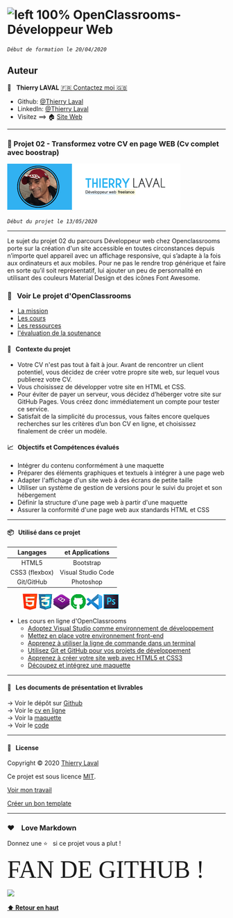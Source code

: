 # ![left 100%](https://github.com/thierry-laval/archives/blob/master/images/Logo_OpenClassrooms.png?raw=true) OpenClassrooms-Développeur Web

_`Début de formation le 20/04/2020`_

## Auteur

👤 &nbsp; **Thierry LAVAL** [🇫🇷 Contactez moi 🇬🇧](<contact@thierrylaval.dev>)

* Github: [@Thierry Laval](https://github.com/thierry-laval)
* LinkedIn: [@Thierry Laval](https://www.linkedin.com/in/thierry-laval)
* Visitez ==> 🏠 [Site Web](https://thierrylaval.dev)

***

### 📎 Projet 02 - Transformez votre CV en page WEB (Cv complet avec boostrap)

![left 100%](documents/logo_p2.png?raw=true)

_`Début du projet le 13/05/2020`_

***

Le sujet du projet 02 du parcours Développeur web chez Openclassrooms porte sur la création d'un site accessible en toutes circonstances depuis n’importe quel appareil avec un affichage responsive, qui s’adapte à la fois aux ordinateurs et aux mobiles. Pour ne pas le rendre trop générique et faire en sorte qu’il soit représentatif, lui ajouter un peu de personnalité en utilisant des couleurs ​Material Design​ et des icônes F​ont Awesome​.

### 👀  &nbsp; Voir Le projet d'OpenClassrooms

* [La mission](00_Projet_2_OCR/1_mission.pdf "Cliquez pour voir la mission du projet")
* [Les cours](00_Projet_2_OCR/2_cours.pdf "Cliquez pour voir les cours")
* [Les ressources](00_Projet_2_OCR/3_ressources.pdf "Cliquez pour voir le projet")
* [l'évaluation de la soutenance](00_Projet_2_OCR/4_evaluation.pdf "Cliquez pour voir l'évaluation")

#### 🔖  &nbsp; Contexte du projet

* Votre CV n'est pas tout à fait à jour. Avant de rencontrer un client potentiel, vous décidez de créer votre propre site web, sur lequel vous publierez votre CV.
* Vous choisissez de développer votre site en HTML et CSS.
* Pour éviter de payer un serveur, vous décidez d’héberger votre site sur GitHub Pages. Vous créez donc immédiatement un compte pour tester ce service.
* Satisfait de la simplicité du processus, vous faites encore quelques recherches sur les critères d’un bon CV en ligne, et choisissez finalement de créer un modèle.

#### 📈  &nbsp; Objectifs et Compétences évalués

* Intégrer du contenu conformément à une maquette
* Préparer des éléments graphiques et textuels à intégrer à une page web
* Adapter l'affichage d'un site web à des écrans de petite taille
* Utiliser un système de gestion de versions pour le suivi du projet et son hébergement
* Définir la structure d'une page web à partir d'une maquette
* Assurer la conformité d'une page web aux standards HTML et CSS

***

#### 📦  &nbsp; Utilisé dans ce projet

| Langages        | et Applications    |
| :-------------: |:-------------:     |
| HTML5           | Bootstrap          |
| CSS3 (flexbox)  | Visual Studio Code |
| Git/GitHub      | Photoshop          |

 &nbsp;  &nbsp;  &nbsp;  &nbsp; ![left 100%](documents/icon_p2.png?raw=true)

* Les cours en ligne d'OpenClassrooms
  * [Adoptez Visual Studio comme environnement de développement](https://openclassrooms.com/fr/courses/5641796-adoptez-visual-studio-comme-environnement-de-developpement)
  * [Mettez en place votre environnement front-end](https://openclassrooms.com/fr/courses/6943241-mettez-en-place-votre-environnement-front-end)
  * [Apprenez à utiliser la ligne de commande dans un terminal](https://openclassrooms.com/fr/courses/6173491-apprenez-a-utiliser-la-ligne-de-commande-dans-un-terminal)
  * [Utilisez Git et GitHub pour vos projets de développement](https://openclassrooms.com/fr/courses/5641721-utilisez-git-et-github-pour-vos-projets-de-developpement)
  * [Apprenez à créer votre site web avec HTML5 et CSS3](https://openclassrooms.com/fr/courses/1603881-apprenez-a-creer-votre-site-web-avec-html5-et-css3)
  * [Découpez et intégrez une maquette](https://openclassrooms.com/fr/courses/3504431-decoupez-et-integrez-une-maquette)

***

#### 🚦 &nbsp; Les documents de présentation et livrables

→ Voir le dépôt sur [Github](https://github.com/thierry-laval/P02-transformez-votre-cv-en-site-web)\
→ Voir le [cv en ligne](https://thierry-laval.github.io/P02-transformez-votre-cv-en-site-web/)\
→ Voir la [maquette](documents/P2_maquette.png)\
→ Voir le [code](documents/P2_presentation_code_source.png)

***

#### 📝 &nbsp; License

Copyright © 2020 [Thierry Laval](https://thierrylaval.dev)

Ce projet est sous licence [MIT](LICENCE).

[Voir mon travail](https://github.com/thierry-laval)

[Créer un bon template](https://github.com/thierry-laval/P22-template-pour-un-readme)

***

### &hearts;&nbsp;&nbsp;&nbsp;&nbsp;Love Markdown

Donnez une ⭐️ &nbsp; si ce projet vous a plut !

<span style="font-family:Papyrus; font-size:4em;">FAN DE GITHUB !</span>

<!-- [This is an image](https://myoctocat.com/assets/images/base-octocat.svg) -->

<a href="url"><img src="https://myoctocat.com/assets/images/base-octocat.svg" height="300"></a>
<div class="github-card" data-github="thierry-laval" data-width="400" data-height="" data-theme="medium"></div>
<script src="//cdn.jsdelivr.net/github-cards/latest/widget.js"></script>

**[⬆ Retour en haut](#auteur)** <br>
